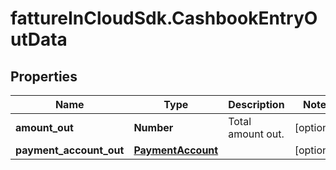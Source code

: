 # fattureInCloudSdk.CashbookEntryOutData

## Properties

Name | Type | Description | Notes
------------ | ------------- | ------------- | -------------
**amount_out** | **Number** | Total amount out. | [optional] 
**payment_account_out** | [**PaymentAccount**](PaymentAccount.md) |  | [optional] 


